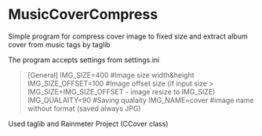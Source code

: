 # MusicCoverCompress

Simple program for compress cover image to fixed size and extract album cover from music tags by taglib

The program accepts settings from settings.ini
> [General]
> IMG_SIZE=400 #Image size width&height
> IMG_SIZE_OFFSET=100 #Image offset size (if input size > IMG_SIZE+IMG_SIZE_OFFSET - image resize to IMG_SIZE)
> IMG_QUALAITY=90 #Saving qualaity
> IMG_NAME=cover #image name without format (saved always JPG)

Used taglib and Rainmeter Project (CCover class)

